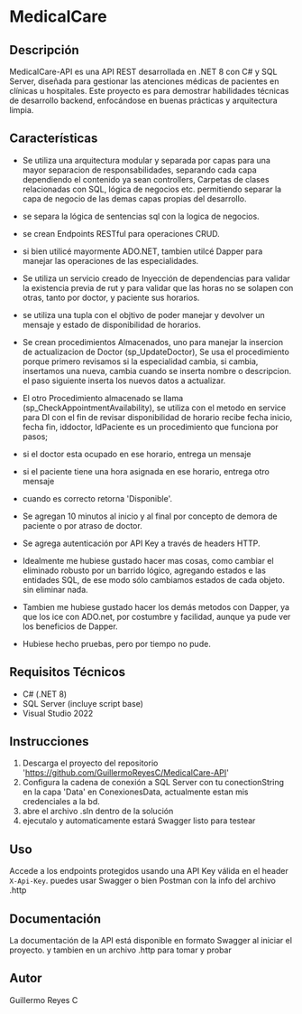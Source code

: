 # MedicalCare
## Descripción

MedicalCare-API es una API REST desarrollada en .NET 8 con C# y SQL Server, diseñada para gestionar las atenciones médicas de pacientes en clínicas u hospitales. Este proyecto es para demostrar habilidades técnicas de desarrollo backend, enfocándose en buenas prácticas y arquitectura limpia.

## Características

- Se utiliza una arquitectura modular y separada por capas para una mayor separacion de responsabilidades, separando cada capa dependiendo el contenido ya sean controllers, Carpetas de clases relacionadas con SQL, lógica de negocios etc. permitiendo separar la capa de negocio de las demas capas propias del desarrollo.
- se separa la lógica de sentencias sql con la logica de negocios.
- se crean Endpoints RESTful para operaciones CRUD.
- si bien utilicé mayormente ADO.NET, tambien utilcé Dapper para manejar las operaciones de las especialidades.

- Se utiliza un servicio creado de Inyección de dependencias para validar la existencia previa de rut y para validar que las horas no se solapen con otras, tanto por doctor, y paciente sus horarios.
- se utiliza una tupla con el objtivo de poder manejar y devolver un mensaje y estado de disponibilidad de horarios.

- Se crean procedimientos Almacenados, uno para manejar la insercion de actualizacion  de Doctor (sp_UpdateDoctor), Se usa el procedimiento  porque primero revisamos si la especialidad cambia, si cambia, insertamos una nueva, cambia cuando se inserta nombre o descripcion. el paso siguiente inserta  los nuevos datos a actualizar.

- El otro Procedimiento almacenado se llama  (sp_CheckAppointmentAvailability),  se utiliza con el metodo en service para DI con el fin de  revisar disponibilidad de horario recibe fecha inicio, fecha fin, iddoctor, IdPaciente
es un procedimiento que funciona por pasos;
- si el doctor esta ocupado en ese horario, entrega un mensaje
- si el paciente tiene una hora asignada en ese horario, entrega otro mensaje
- cuando es correcto retorna 'Disponible'.

- Se agregan 10 minutos al inicio y al final por concepto de demora de paciente o por atraso de doctor.

- Se agrega autenticación por API Key a través de headers HTTP.


- Idealmente  me hubiese gustado hacer mas cosas, como cambiar el eliminado robusto por un barrido lógico, agregando estados e las entidades SQL, de ese modo sólo cambiamos estados de cada objeto. sin eliminar nada.
- Tambien me hubiese gustado hacer los demás metodos con Dapper, ya que los ice con ADO.net, por costumbre y facilidad, aunque ya pude ver los beneficios de Dapper.
- Hubiese hecho pruebas, pero por tiempo no pude. 



## Requisitos Técnicos

- C# (.NET 8)
- SQL Server (incluye script base)
- Visual Studio 2022

## Instrucciones

1. Descarga el proyecto del repositorio 'https://github.com/GuillermoReyesC/MedicalCare-API'
2. Configura la cadena de conexión a SQL Server con tu conectionString en la capa 'Data' en ConexionesData, actualmente estan mis credenciales a la bd.
3. abre el archivo .sln dentro de la solución
4. ejecutalo y automaticamente estará Swagger listo para testear


## Uso

Accede a los endpoints protegidos usando una API Key válida en el header `X-Api-Key`. puedes usar Swagger o bien Postman con la info del archivo .http

## Documentación

La documentación de la API está disponible en formato Swagger al iniciar el proyecto.
y tambien en un archivo  .http para tomar y probar

## Autor

Guillermo Reyes C

